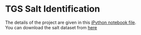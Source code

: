 # TGS Salt Identification

The details of the project are given in this [iPython notebook file](/tgs_sementic_model.ipynb).<br>
You can download the salt dataset from [here](https://drive.google.com/file/d/12RkBg8i2XS7MNLgLgfFgudkWdGUlCqlh/view?usp=sharing)
